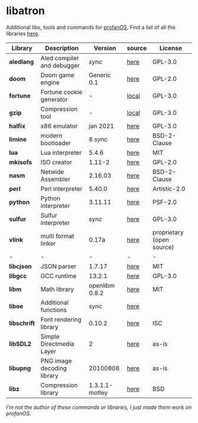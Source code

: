 # libatron

Additional libs, tools and commands for [profanOS](https://github.com/elydre/profanOS),
Find a list of all the libraries [here](https://github.com/elydre/profanOS/wiki/Dev-Links).

| Library | Description | Version | source | License |
|------|-------------|---------|--------|---------|
| **aledlang** | Aled compiler and debugger | *sync* | [here](https://github.com/elydre/aledlang) | GPL-3.0 |
| **doom** | Doom game engine | Generic 0.1 | [here](https://github.com/ozkl/doomgeneric) | GPL-2.0 |
| **fortune** | Fortune cookie generator | - | [local](cmd/fortune.c) | GPL-3.0 |
| **gzip** | Compression tool | - | [local](cmd/gzip.c) | GPL-3.0 |
| **halfix** | x86 emulator | jan 2021 | [here](https://github.com/nepx/halfix) | GPL-3.0 |
| **limine** | modern bootloader | 8 *sync* | [here](https://github.com/limine-bootloader/limine) | BSD-2-Clause |
| **lua** | Lua interpreter | 5.4.6 | [here](https://github.com/lua/lua) | MIT |
| **mkisofs** | ISO creator | 1.11-2 | [here](https://sources.debian.org/src/mkisofs/1.11-2) | GPL-2.0 |
| **nasm** | Netwide Assembler | 2.16.03 | [here](https://www.nasm.us/) | BSD-2-Clause |
| **perl** | Perl interpreter | 5.40.0 | [here](https://www.perl.org/) | Artistic-2.0 |
| **python** | Python interpreter | 3.11.11 | [here](https://www.python.org/) | PSF-2.0 |
| **sulfur** | Sulfur interpreter | *sync* | [here](https://github.com/asqel/sulfur_lang) | GPL-3.0 |
| **vlink** | multi format linker | 0.17a | [here](https://web.archive.org/web/20221203014918/http://sun.hasenbraten.de/vlink/index.php?view=main) | proprietary (open source) |
| - | - | - | - | - |
| **libcjson** | JSON parser | 1.7.17 | [here](https://github.com/DaveGamble/cJSON) | MIT |
| **libgcc** | GCC runtime | 13.2.1 | [here](https://gcc.gnu.org/) | GPL-3.0 |
| **libm** | Math library | openlibm 0.8.2 | [here](https://github.com/JuliaMath/openlibm) | MIT |
| **liboe** | Additional functions | *sync* | [here](https://github.com/asqel/oeuf) | |
| **libschrift** | Font rendering library | 0.10.2| [here](https://github.com/tomolt/libschrift) | ISC |
| **libSDL2** | Simple Directmedia Layer | 2 | [here](https://github.com/libsdl-org/SDL/tree/SDL2) | as-is |
| **libupng** | PNG image decoding library | 20100808 | [here](https://github.com/elanthis/upng) | as-is |
| **libz** | Compression library | 1.3.1.1-motley | [here](https://github.com/openbsd/src/tree/master/lib/libz) | BSD |

*I'm not the author of these commands or libraries, I just made them work on profanOS.*
